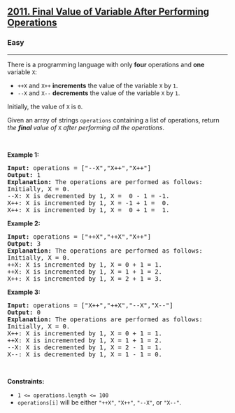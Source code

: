 ​<h2><a href="https://leetcode.com/problems/final-value-of-variable-after-performing-operations/">2011. Final Value of Variable After Performing Operations</a></h2>
<h3>Easy</h3>
<hr />
<div>
  <p>
    There is a programming language with only
    <strong>four</strong> operations and <strong>one</strong> variable
    <code>X</code>:
  </p>

  <ul>
    <li>
      <code>++X</code> and <code>X++</code> <strong>increments</strong> the
      value of the variable <code>X</code> by <code>1</code>.
    </li>
    <li>
      <code>--X</code> and <code>X--</code> <strong>decrements</strong> the
      value of the variable <code>X</code> by <code>1</code>.
    </li>
  </ul>

  <p>Initially, the value of <code>X</code> is <code>0</code>.</p>

  <p>
    Given an array of strings <code>operations</code> containing a list of
    operations, return <em>the <strong>final </strong>value of </em
    ><code>X</code> <em>after performing all the operations</em>.
  </p>

  <p>&nbsp;</p>
  <p><strong class="example">Example 1:</strong></p>

  <pre><strong>Input:</strong> operations = ["--X","X++","X++"]
<strong>Output:</strong> 1
<strong>Explanation:</strong>&nbsp;The operations are performed as follows:
Initially, X = 0.
--X: X is decremented by 1, X =  0 - 1 = -1.
X++: X is incremented by 1, X = -1 + 1 =  0.
X++: X is incremented by 1, X =  0 + 1 =  1.
</pre>

  <p><strong class="example">Example 2:</strong></p>

  <pre><strong>Input:</strong> operations = ["++X","++X","X++"]
<strong>Output:</strong> 3
<strong>Explanation: </strong>The operations are performed as follows:
Initially, X = 0.
++X: X is incremented by 1, X = 0 + 1 = 1.
++X: X is incremented by 1, X = 1 + 1 = 2.
X++: X is incremented by 1, X = 2 + 1 = 3.
</pre>

  <p><strong class="example">Example 3:</strong></p>

  <pre><strong>Input:</strong> operations = ["X++","++X","--X","X--"]
<strong>Output:</strong> 0
<strong>Explanation:</strong>&nbsp;The operations are performed as follows:
Initially, X = 0.
X++: X is incremented by 1, X = 0 + 1 = 1.
++X: X is incremented by 1, X = 1 + 1 = 2.
--X: X is decremented by 1, X = 2 - 1 = 1.
X--: X is decremented by 1, X = 1 - 1 = 0.
</pre>

  <p>&nbsp;</p>
  <p><strong>Constraints:</strong></p>

  <ul>
    <li><code>1 &lt;= operations.length &lt;= 100</code></li>
    <li>
      <code>operations[i]</code> will be either <code>"++X"</code>,
      <code>"X++"</code>, <code>"--X"</code>, or <code>"X--"</code>.
    </li>
  </ul>
</div>
